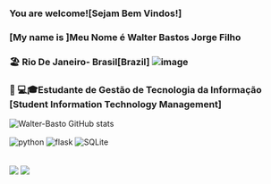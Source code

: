 ### You are welcome![Sejam Bem Vindos!]
### [My name is ]Meu Nome é Walter Bastos Jorge Filho
###     🏖️  Rio De Janeiro- Brasil[Brazil] ![image](https://user-images.githubusercontent.com/101215016/187215481-3746bf0f-f0bc-4c26-867f-bc580ed0f5c0.png)
###     🧑‍ 💻🎓Estudante de Gestão de Tecnologia da Informação [Student Information Technology  Management]


![ Walter-Basto GitHub stats](https://github-readme-stats.vercel.app/api?username=Walter-basto&show_icons=true&theme=blue-green)
 
 <div style="display: inline_block">
 
 <img align="center" alt="python" src="https://img.shields.io/badge/Python-3776AB?style=for-the-badge&logo=python&logoColor=yellow"/>
 <img align="center" alt="flask" src="https://img.shields.io/badge/Flask-000000?style=for-the-badge&logo=flask&logoColor=white"/> 
 <img align="center" alt="SQLite" src="https://img.shields.io/badge/SQLite-07405E?style=for-the-badge&logo=sqlite&logoColor=white"/> 
</div><br/>
 
</div>
  <br>
  <a href="https://www.instagram.com/walterbastos2022/" target="_blank"><img src="https://img.shields.io/badge/-Instagram-%23E4405F?style=for-the-badge&logo=instagram&logoColor=white" target="_blank"></a>
  <a href="https://www.linkedin.com/in/walter-bastos-9a118318a/" target="_blank"><img src="https://img.shields.io/badge/-LinkedIn-%230077B5?style=for-the-badge&logo=linkedin&logoColor=white" target="_blank"></a> 
  
  


</div>
 

